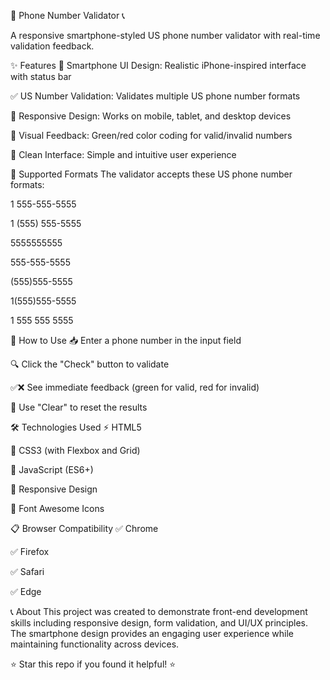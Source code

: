 📱 Phone Number Validator 📞

A responsive smartphone-styled US phone number validator with real-time validation feedback.


✨ Features
📲 Smartphone UI Design: Realistic iPhone-inspired interface with status bar


✅ US Number Validation: Validates multiple US phone number formats


📱 Responsive Design: Works on mobile, tablet, and desktop devices


🎨 Visual Feedback: Green/red color coding for valid/invalid numbers


🧹 Clean Interface: Simple and intuitive user experience


🔢 Supported Formats
The validator accepts these US phone number formats:

1 555-555-5555

1 (555) 555-5555

5555555555

555-555-5555

(555)555-5555

1(555)555-5555

1 555 555 5555


🚀 How to Use
📥 Enter a phone number in the input field

🔍 Click the "Check" button to validate

✅❌ See immediate feedback (green for valid, red for invalid)

🧹 Use "Clear" to reset the results


🛠️ Technologies Used
⚡ HTML5

🎨 CSS3 (with Flexbox and Grid)

📜 JavaScript (ES6+)

📱 Responsive Design

🎯 Font Awesome Icons


📋 Browser Compatibility
✅ Chrome

✅ Firefox

✅ Safari

✅ Edge


📞 About
This project was created to demonstrate front-end development skills including responsive design, form validation, and UI/UX principles. The smartphone design provides an engaging user experience while maintaining functionality across devices.


⭐ Star this repo if you found it helpful! ⭐
